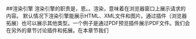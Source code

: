 ##渲染引擎
渲染引擎的职责是，恩。。渲染，意味着在浏览器窗口上展示请求的内容。
默认情况下渲染引擎能展示HTML、XML文件和图片。通过插件（浏览器拓展）也可以展示其他类型。一个例子是通过PDF预览插件展示PDF文件。我们会在另外的章节讨论插件和拓展。在本章节我们